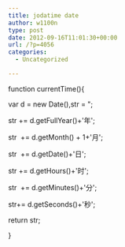 ```yaml
---
title: jodatime date
author: w1100n
type: post
date: 2012-09-16T11:01:30+00:00
url: /?p=4056
categories:
  - Uncategorized

---
```

function currentTime(){
  
var d = new Date(),str = ";
  
str += d.getFullYear()+'年';
  
str  += d.getMonth() + 1+'月';
  
str  += d.getDate()+'日';
  
str += d.getHours()+'时';
  
str  += d.getMinutes()+'分';
  
str+= d.getSeconds()+'秒';
  
return str;
  
}